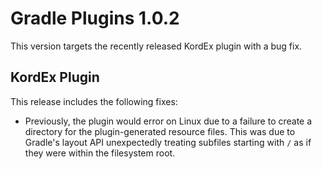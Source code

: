 # Gradle Plugins 1.0.2

This version targets the recently released KordEx plugin with a bug fix.

## KordEx Plugin

This release includes the following fixes:

- Previously, the plugin would error on Linux due to a failure to create a directory for the plugin-generated resource files. This was due to Gradle's layout API unexpectedly treating subfiles starting with `/` as if they were within the filesystem root.
